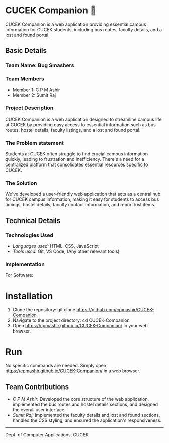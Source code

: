 # CUCEK Companion 🎯
CUCEK Companion is a web application providing essential campus information for CUCEK students, including bus routes, faculty details, and a lost and found portal.

## Basic Details

### Team Name: Bug Smashers

### Team Members
- Member 1: C P M Ashir
- Member 2: Sumit Raj

### Project Description
CUCEK Companion is a web application designed to streamline campus life at CUCEK by providing easy access to essential information such as bus routes, hostel details, faculty listings, and a lost and found portal.

### The Problem statement
Students at CUCEK often struggle to find crucial campus information quickly, leading to frustration and inefficiency. There's a need for a centralized platform that consolidates essential resources specific to CUCEK.

### The Solution
We've developed a user-friendly web application that acts as a central hub for CUCEK campus information, making it easy for students to access bus timings, hostel details, faculty contact information, and report lost items.

## Technical Details

### Technologies Used

- *Languages used:* HTML, CSS, JavaScript
- *Tools used:* Git, VS Code, (Any other relevant tools)

### Implementation

For Software:

# Installation
1.  Clone the repository: git clone https://github.com/cpmashir/CUCEK-Companion
2.  Navigate to the project directory: cd CUCEK-Companion
3.  Open https://cpmashir.github.io/CUCEK-Companion/ in your web browser.

# Run
No specific commands are needed. Simply open https://cpmashir.github.io/CUCEK-Companion/ in a web browser.

## Team Contributions

- *C P M Ashir:* Developed the core structure of the web application, implemented the bus routes and hostel details sections, and designed the overall user interface.
- *Sumit Raj:* Implemented the faculty details and lost and found sections, handled the CSS styling, and ensured the application's responsiveness.

---
Dept. of Computer Applications, CUCEK
